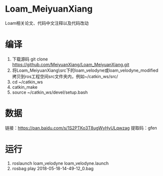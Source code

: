 # Loam_MeiyuanXiang
Loam相关论文、代码中文注释以及代码改动

# 编译
1. 下载源码 git clone https://github.com/MeiyuanXiang/Loam_MeiyuanXiang.git
2. 将Loam_MeiyuanXiang\src下的loam_velodyne或loam_velodyne_modified拷贝到ros工程空间src文件夹内，例如~/catkin_ws/src/
3. cd ~/catkin_ws
4. catkin_make
5. source ~/catkin_ws/devel/setup.bash

# 数据
链接：https://pan.baidu.com/s/1S2PTKo3T8ugWyHyULqwzag
提取码：gfen

# 运行
1. roslaunch loam_velodyne loam_velodyne.launch
2. rosbag play 2018-05-18-14-49-12_0.bag
